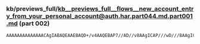 ### kb/previews_full/kb__previews_full__flows__new_account_entry_from_your_personal_account@auth.har.part044.md.part001.md (part 002)

```md
AAAAAAAAAAAAAACAgIABAQEAAEBAQD+/v4AAQEBAP7//AD//v8AAgICAP///wD///8AAgICAP///gAAAAAABQUEAAAAAAD9/f0A//8AAP///wAC
```

```
